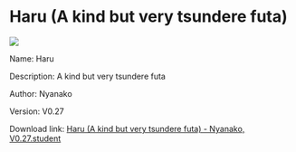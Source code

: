 # Haru (A kind but very tsundere futa)

<img src = "https://raw.githubusercontent.com/Arbiter1223/Koukou-Gurashi-Custom-Students/master/Students/Files/Haru%20(A%20kind%20but%20very%20tsundere%20futa).png">

Name: Haru

Description: A kind but very tsundere futa

Author: Nyanako

Version: V0.27

Download link: <a href="https://raw.githubusercontent.com/Arbiter1223/Koukou-Gurashi-Custom-Students/master/Students/Files/Haru%20(A%20kind%20but%20very%20tsundere%20futa)%20-%20Nyanako%2C%20V0.27.student">Haru (A kind but very tsundere futa) - Nyanako, V0.27.student</a>
